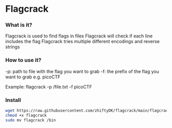 # Flagcrack

### What is it?
Flagcrack is used to find flags in files
Flagcrack will check if each line includes the flag
Flagcrack tries multiple different encodings and reverse strings

### How to use it?
-p: path to file with the flag you want to grab
-f: the prefix of the flag you want to grab e.g. picoCTF

Example: flagcrack -p /file.txt -f picoCTF

### Install
```bash
wget https://raw.githubusercontent.com/zhiftyDK/flagcrack/main/flagcrack
chmod +x flagcrack
sudo mv flagcrack /bin
```
